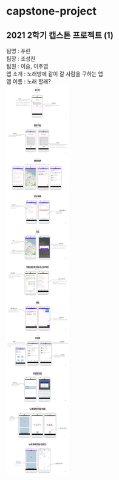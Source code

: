 # capstone-project
## 2021 2학기 캡스톤 프로젝트 (1)   
팀명 : 푸린   
팀장 : 조성찬   
팀원 : 이슬, 이주엽   
앱 소개 : 노래방에 같이 갈 사람을 구하는 앱   
앱 이름 : 노래 할래?   
![캡스톤 프로젝트 설명 이미지](./img/introduction.jpeg)
